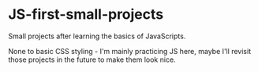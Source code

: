 # JS-first-small-projects
Small projects after learning the basics of JavaScripts.

None to basic CSS styling - I'm mainly practicing JS here, maybe I'll revisit those projects in the future to make them look nice.
